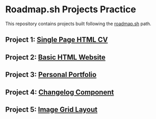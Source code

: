 # Roadmap.sh Projects Practice

This repository contains projects built following the [roadmap.sh](https://roadmap.sh/projects/) path.

## Project 1: [Single Page HTML CV](https://roadmap.sh/projects/single-page-cv)

## Project 2: [Basic HTML Website](https://roadmap.sh/projects/basic-html-website)

## Project 3: [Personal Portfolio](https://roadmap.sh/projects/portfolio-website)

## Project 4: [Changelog Component](https://roadmap.sh/projects/changelog-component)

## Project 5: [Image Grid Layout](https://roadmap.sh/projects/image-grid)
